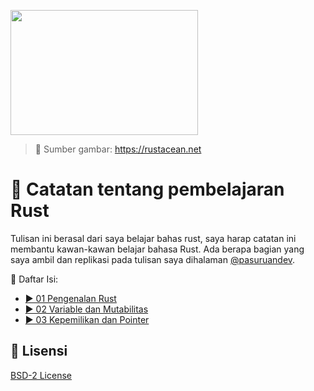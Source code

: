 <img src="https://rustacean.net/assets/cuddlyferris.png" align="center" width="300" height="200"></img>

> 📎 Sumber gambar: https://rustacean.net

# 📝 Catatan tentang pembelajaran Rust

Tulisan ini berasal dari saya belajar bahas rust, saya harap catatan ini membantu kawan-kawan belajar bahasa Rust.
Ada berapa bagian yang saya ambil dan replikasi pada tulisan saya dihalaman [@pasuruandev](https://github.com/pasuruandev/bahasa-pemrograman).

🔰 Daftar Isi:

- [▶️ 01 Pengenalan Rust](./01-pengenalan-rust.md)
- [▶️ 02 Variable dan Mutabilitas](./02-variable-dan-mutabilitas.md)
- [▶️ 03 Kepemilikan dan Pointer](./03-kepemilikan-dan-pointer.md) 

## 🛂 Lisensi
[BSD-2 License](./LICENSE)
